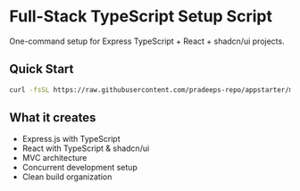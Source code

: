 # Full-Stack TypeScript Setup Script

   One-command setup for Express TypeScript + React + shadcn/ui projects.

   ## Quick Start

   ```bash
   curl -fsSL https://raw.githubusercontent.com/pradeeps-repo/appstarter/main/setup.sh | bash -s my-project-name
   ```

   ## What it creates
   - Express.js with TypeScript
   - React with TypeScript & shadcn/ui
   - MVC architecture
   - Concurrent development setup
   - Clean build organization
